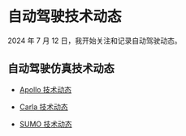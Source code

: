 # 自动驾驶技术动态

2024 年 7 月 12 日，我开始关注和记录自动驾驶动态。

## 自动驾驶仿真技术动态

- [Apollo 技术动态][1]
- [Carla 技术动态][2]
- [SUMO 技术动态][3]

  [1]: ./apollo/README.md
  [2]: ./carla/README.md
  [3]: ./sumo/README.md
